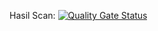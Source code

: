 Hasil Scan: [![Quality Gate Status](https://sonarcloud.io/api/project_badges/measure?project=DamasMahardi_PHP2&metric=alert_status)](https://sonarcloud.io/summary/new_code?id=DamasMahardi_PHP2)
